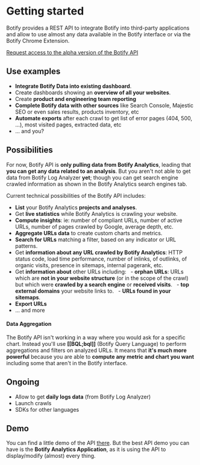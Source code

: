 # Getting started

Botify provides a REST API to integrate Botify into third-party applications and allow to use almost any data available in the Botify interface or via the Botify Chrome Extension.

<a href="https://docs.google.com/forms/d/1T6D588024flDKHS6q_IMlVMS-q8rmRvgzBIc8EZdyDo/viewform" class="inscription-button" target="_blank">Request access to the alpha version of the Botify API</a>

## Use examples
- **Integrate Botify Data into existing dashboard**.
- Create dashboards showing an **overview of all your websites**.
- Create **product and engineering team reporting**
- **Complete Botify data with other sources** like Search Console, Majestic SEO or even sales results, products inventory, etc
- **Automate exports** after each crawl to get list of error pages (404, 500, ...), most visited pages, extracted data, etc
- ... and you?

## Possibilities
For now, Botify API is **only pulling data from Botify Analytics**, leading that **you can get any data related to an analysis**.
But you aren't not able to get data from Botify Log Analyzer **yet**; though you can get search engine crawled information as shown in the Botify Analytics search engines tab.

Current technical possibilities of the Botify API includes:
- **List** your Botify Analytics **projects and analyses**.
- Get **live statistics** while Botify Analytics is crawling your website.
- **Compute insights**: ie: number of compliant URLs, number of active URLs, number of pages crawled by Google, average depth, etc.
- **Aggregate URLs data** to create custom charts and metrics.
- **Search for URLs** matching a filter, based on any indicator or URL patterns.
- Get **information about any URL crawled by Botify Analytics**: HTTP status code, load  time performance, number of inlinks, of outlinks, of organic visits, presence in sitemaps, internal pagerank, etc.
- Get **information about** other URLs including:
<span>&nbsp;&nbsp;</span>- **orphan URLs**: URLs which are **not in your website structure** (or in the scope of the crawl) but which were **crawled by a search engine** or **received visits**.
<span>&nbsp;&nbsp;</span>- **top external domains** your website links to.
<span>&nbsp;&nbsp;</span>- **URLs found in your sitemaps**.
- **Export URLs**
- ... and more

#### Data Aggregation
The Botify API isn't working in a way where you would ask for a specific chart. Instead you'll use **[[BQL;bql]]** (Botify Query Language) to perform aggregations and filters on analyzed URLs.
It means that **it's much more powerful** because you are able to **compute any metric and chart you want** including some that aren't in the Botify interface.

## Ongoing
- Allow to get **daily logs data** (from Botify Log Analyzer)
- Launch crawls
- SDKs for other languages


## Demo
You can find a little demo of the API [there](https://jsfiddle.net/8k20pbua/12/).
But the best API demo you can have is the **Botify Analytics Application**, as it is using the API to display/modify (almost) every thing.
